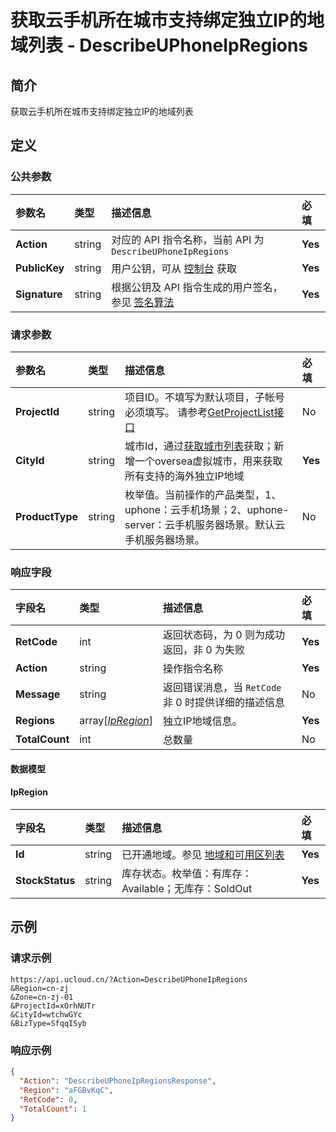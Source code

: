 # 获取云手机所在城市支持绑定独立IP的地域列表 - DescribeUPhoneIpRegions

## 简介

获取云手机所在城市支持绑定独立IP的地域列表









## 定义

### 公共参数

| 参数名 | 类型 | 描述信息 | 必填 |
|:---|:---|:---|:---|
| **Action**     | string  | 对应的 API 指令名称，当前 API 为 `DescribeUPhoneIpRegions`                        | **Yes** |
| **PublicKey**  | string  | 用户公钥，可从 [控制台](https://console.ucloud.cn/uapi/apikey) 获取                                             | **Yes** |
| **Signature**  | string  | 根据公钥及 API 指令生成的用户签名，参见 [签名算法](api/summary/signature.md)  | **Yes** |

### 请求参数

| 参数名 | 类型 | 描述信息 | 必填 |
|:---|:---|:---|:---|
| **ProjectId** | string | 项目ID。不填写为默认项目，子帐号必须填写。 请参考[GetProjectList接口](https://docs.ucloud.cn/api/summary/get_project_list) |No|
| **CityId** | string | 城市Id，通过[获取城市列表](https://docs.ucloud.cn/api/uphone-api/describe_u_phone_cities)获取；新增一个oversea虚拟城市，用来获取所有支持的海外独立IP地域 |**Yes**|
| **ProductType** | string | 枚举值。当前操作的产品类型，1、uphone：云手机场景；2、uphone-server：云手机服务器场景。默认云手机服务器场景。 |No|

### 响应字段

| 字段名 | 类型 | 描述信息 | 必填 |
|:---|:---|:---|:---|
| **RetCode** | int | 返回状态码，为 0 则为成功返回，非 0 为失败 |**Yes**|
| **Action** | string | 操作指令名称 |**Yes**|
| **Message** | string | 返回错误消息，当 `RetCode` 非 0 时提供详细的描述信息 |No|
| **Regions** | array[[*IpRegion*](#IpRegion)] | 独立IP地域信息。 |**Yes**|
| **TotalCount** | int | 总数量 |No|

#### 数据模型


#### IpRegion

| 字段名 | 类型 | 描述信息 | 必填 |
|:---|:---|:---|:---|
| **Id** | string | 已开通地域。参见 [地域和可用区列表](https://docs.ucloud.cn/api/summary/regionlist) |**Yes**|
| **StockStatus** | string | 库存状态。枚举值：有库存：Available；无库存：SoldOut |**Yes**|

## 示例

### 请求示例
    
```
https://api.ucloud.cn/?Action=DescribeUPhoneIpRegions
&Region=cn-zj
&Zone=cn-zj-01
&ProjectId=xOrhNUTr
&CityId=wtchwGYc
&BizType=SfqqISyb
```

### 响应示例
    
```json
{
  "Action": "DescribeUPhoneIpRegionsResponse",
  "Region": "aFGBvKqC",
  "RetCode": 0,
  "TotalCount": 1
}
```





